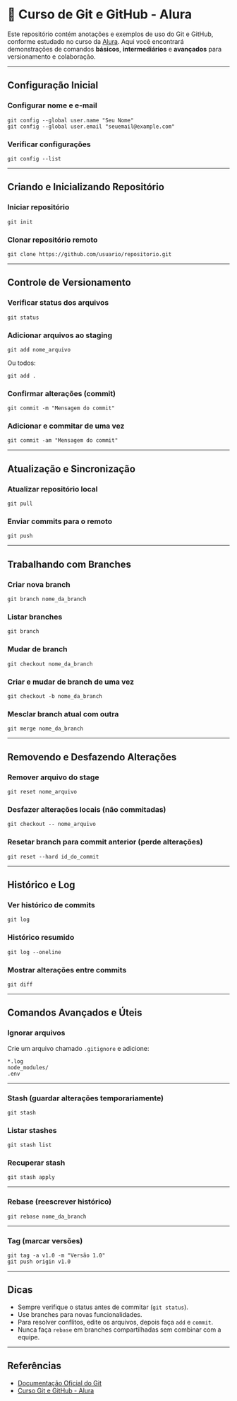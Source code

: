 # 📘 Curso de Git e GitHub - Alura

Este repositório contém anotações e exemplos de uso do Git e GitHub, conforme estudado no curso da [Alura](https://www.alura.com.br/). Aqui você encontrará demonstrações de comandos **básicos**, **intermediários** e **avançados** para versionamento e colaboração.

---

## Configuração Inicial

### Configurar nome e e-mail
```
git config --global user.name "Seu Nome"
git config --global user.email "seuemail@example.com"
```

### Verificar configurações
```
git config --list
```

---

## Criando e Inicializando Repositório

### Iniciar repositório
```
git init
```

### Clonar repositório remoto
```
git clone https://github.com/usuario/repositorio.git
```

---

## Controle de Versionamento

### Verificar status dos arquivos
```
git status
```

### Adicionar arquivos ao staging
```
git add nome_arquivo
```
Ou todos:
```
git add .
```

### Confirmar alterações (commit)
```
git commit -m "Mensagem do commit"
```

### Adicionar e commitar de uma vez
```
git commit -am "Mensagem do commit"
```

---

## Atualização e Sincronização

### Atualizar repositório local
```
git pull
```

### Enviar commits para o remoto
```
git push
```

---

## Trabalhando com Branches

### Criar nova branch
```
git branch nome_da_branch
```

### Listar branches
```
git branch
```

### Mudar de branch
```
git checkout nome_da_branch
```

### Criar e mudar de branch de uma vez
```
git checkout -b nome_da_branch
```

### Mesclar branch atual com outra
```
git merge nome_da_branch
```

---

## Removendo e Desfazendo Alterações

### Remover arquivo do stage
```
git reset nome_arquivo
```

### Desfazer alterações locais (não commitadas)
```
git checkout -- nome_arquivo
```

### Resetar branch para commit anterior (perde alterações)
```
git reset --hard id_do_commit
```

---

## Histórico e Log

### Ver histórico de commits
```
git log
```

### Histórico resumido
```
git log --oneline
```

### Mostrar alterações entre commits
```
git diff
```

---

## Comandos Avançados e Úteis

### Ignorar arquivos
Crie um arquivo chamado `.gitignore` e adicione:
```
*.log
node_modules/
.env
```

---

### Stash (guardar alterações temporariamente)
```
git stash
```

### Listar stashes
```
git stash list
```

### Recuperar stash
```
git stash apply
```

---

### Rebase (reescrever histórico)
```
git rebase nome_da_branch
```

---

### Tag (marcar versões)
```
git tag -a v1.0 -m "Versão 1.0"
git push origin v1.0
```

---

## Dicas

- Sempre verifique o status antes de commitar (`git status`).
- Use branches para novas funcionalidades.
- Para resolver conflitos, edite os arquivos, depois faça `add` e `commit`.
- Nunca faça `rebase` em branches compartilhadas sem combinar com a equipe.

---

## Referências

- [Documentação Oficial do Git](https://git-scm.com/doc)
- [Curso Git e GitHub - Alura](https://www.alura.com.br/)
